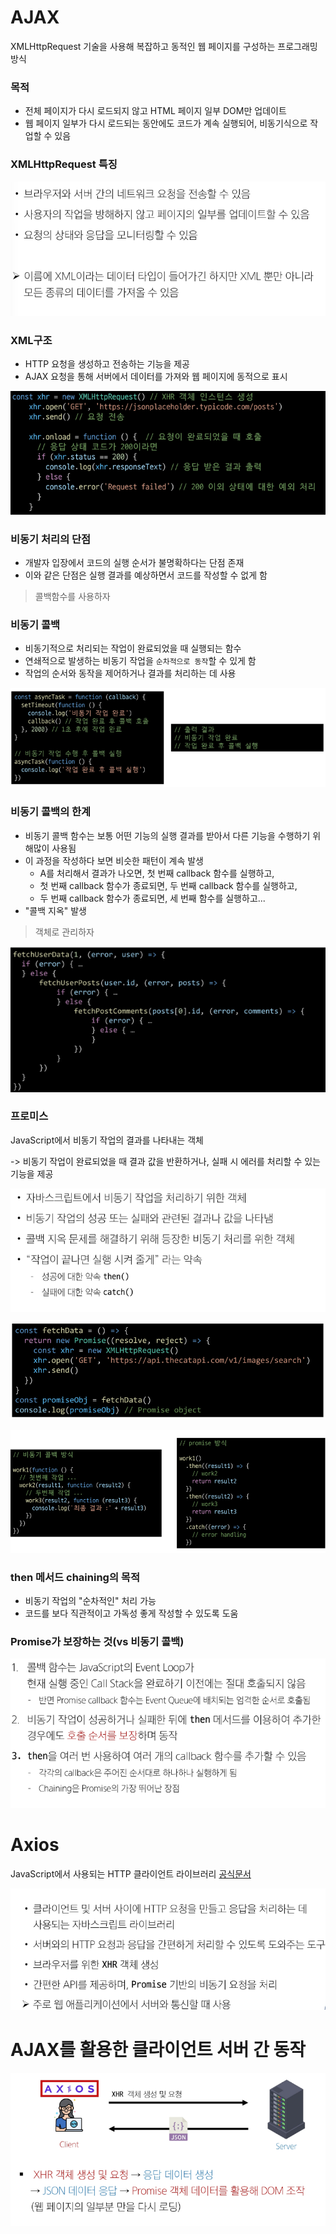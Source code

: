 # AJAX
XMLHttpRequest 기술을 사용해 복잡하고 동적인 웹 페이지를 구성하는 프로그래밍 방식

### 목적
- 전체 페이지가 다시 로드되지 않고 HTML 페이지 일부 DOM만 업데이트
- 웹 페이지 일부가 다시 로드되는 동안에도 코드가 계속 실행되어, 비동기식으로 작업할 수 있음


### XMLHttpRequest 특징
![alt text](asset3/image.png)

### XML구조
- HTTP 요청을 생성하고 전송하는 기능을 제공
- AJAX 요청을 통해 서버에서 데이터를 가져와 웹 페이지에 동적으로 표시

![alt text](asset3/image-1.png)

### 비동기 처리의 단점
- 개발자 입장에서 코드의 실행 순서가 불명확하다는 단점 존재
- 이와 같은 단점은 실행 결과를 예상하면서 코드를 작성할 수 없게 함

> 콜백함수를 사용하자

### 비동기 콜백
- 비동기적으로 처리되는 작업이 완료되었을 때 실행되는 함수
- 연쇄적으로 발생하는 비동기 작업을 `순차적으로 동작`할 수 있게 함
- 작업의 순서와 동작을 제어하거나 결과를 처리하는 데 사용

![alt text](asset3/image-2.png)

### 비동기 콜백의 한계
- 비동기 콜백 함수는 보통 어떤 기능의 실행 결과를 받아서 다른 기능을 수행하기 위해많이 사용됨
- 이 과정을 작성하다 보면 비슷한 패턴이 계속 발생
  - A를 처리해서 결과가 나오면, 첫 번째 callback 함수를 실행하고,
  - 첫 번째 callback 함수가 종료되면, 두 번째 callback 함수를 실행하고,
  - 두 번째 callback 함수가 종료되면, 세 번째 함수를 실행하고...
- "콜백 지옥" 발생

> 객체로 관리하자

![alt text](asset3/image-3.png)

### 프로미스
JavaScript에서 비동기 작업의 결과를 나타내는 객체

-> 비동기 작업이 완료되었을 때 결과 값을 반환하거나, 실패 시 에러를 처리할 수 있는 기능을 제공

![alt text](asset3/image-4.png)

![alt text](asset3/image-5.png)

![alt text](asset3/image-6.png)

### then 메서드 chaining의 목적
- 비동기 작업의 "순차적인" 처리 가능
- 코드를 보다 직관적이고 가독성 좋게 작성할 수 있도록 도움

### Promise가 보장하는 것(vs 비동기 콜백)
![alt text](asset3/image-7.png)

# Axios
JavaScript에서 사용되는 HTTP 클라이언트 라이브러리
[공식문서](https://axios-http.com/kr/docs/intro)

![alt text](asset3/image-8.png)

# AJAX를 활용한 클라이언트 서버 간 동작
![alt text](asset3/image-9.png)

